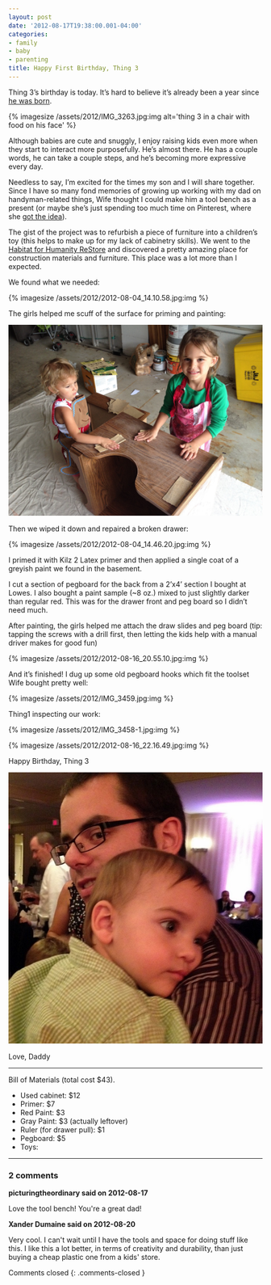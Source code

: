 ```yaml
---
layout: post
date: '2012-08-17T19:38:00.001-04:00'
categories:
- family
- baby
- parenting
title: Happy First Birthday, Thing 3
---
```


Thing 3’s birthday is today. It’s hard to believe it’s already been a year since [he was born](../../2011/08/birth-story-thing-3.html).

{% imagesize /assets/2012/IMG_3263.jpg:img alt='thing 3 in a chair with food on his face' %}

Although babies are cute and snuggly, I enjoy raising kids even more when they start to interact more purposefully. He’s almost there. He has a couple words, he can take a couple steps, and he’s becoming more expressive every day.

Needless to say, I’m excited for the times my son and I will share together. Since I have so many fond memories of growing up working with my dad on handyman-related things, Wife thought I could make him a tool bench as a present (or maybe she’s just spending too much time on Pinterest, where she [got the idea](http://pinterest.com/pin/184577284698686013/)).

The gist of the project was to refurbish a piece of furniture into a children’s toy (this helps to make up for my lack of cabinetry skills). We went to the [Habitat for Humanity ReStore](http://www.habitat.org/restores/default.aspx) and discovered a pretty amazing place for construction materials and furniture. This place was a lot more than I expected.

We found what we needed:

{% imagesize /assets/2012/2012-08-04_14.10.58.jpg:img %}

The girls helped me scuff of the surface for priming and painting:  

![](/assets/2012/2012-08-04_14.19.54.jpg)  

Then we wiped it down and repaired a broken drawer:

{% imagesize /assets/2012/2012-08-04_14.46.20.jpg:img %}

I primed it with Kilz 2 Latex primer and then applied a single coat of a greyish paint we found in the basement.

I cut a section of pegboard for the back from a 2’x4’ section I bought at Lowes. I also bought a paint sample (~8 oz.) mixed to just slightly darker than regular red. This was for the drawer front and peg board so I didn’t need much.

After painting, the girls helped me attach the draw slides and peg board (tip: tapping the screws with a drill first, then letting the kids help with a manual driver makes for good fun)

{% imagesize /assets/2012/2012-08-16_20.55.10.jpg:img %}

And it’s finished! I dug up some old pegboard hooks which fit the toolset Wife bought pretty well:

{% imagesize /assets/2012/IMG_3459.jpg:img %}

Thing1 inspecting our work:

{% imagesize /assets/2012/IMG_3458-1.jpg:img %}

{% imagesize /assets/2012/2012-08-16_22.16.49.jpg:img %}

Happy Birthday, Thing 3

![](/assets/2012/IMG_3222.jpg)    

Love, Daddy  

***

Bill of Materials (total cost $43).

* Used cabinet: $12
* Primer: $7
* Red Paint: $3
* Gray Paint: $3 (actually leftover)
* Ruler (for drawer pull): $1
* Pegboard: $5
* Toys:

---

### 2 comments

**picturingtheordinary said on 2012-08-17**

Love the tool bench! You're a great dad!

**Xander Dumaine said on 2012-08-20**

Very cool. I can't wait until I have the tools and space for doing stuff like this. I like this a lot better, in terms of creativity and durability, than just buying a cheap plastic one from a kids' store.

Comments closed
{: .comments-closed }